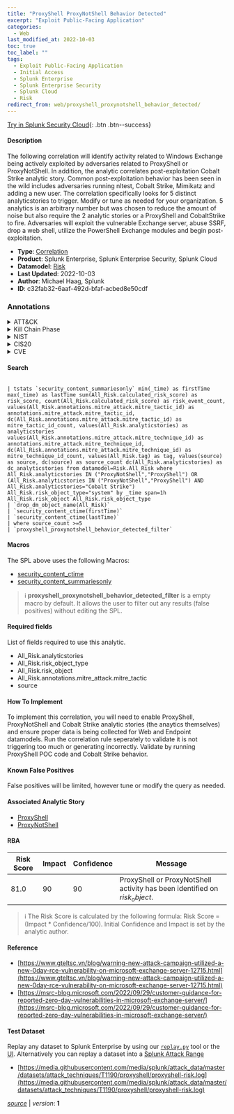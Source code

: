 ```yaml
---
title: "ProxyShell ProxyNotShell Behavior Detected"
excerpt: "Exploit Public-Facing Application"
categories:
  - Web
last_modified_at: 2022-10-03
toc: true
toc_label: ""
tags:
  - Exploit Public-Facing Application
  - Initial Access
  - Splunk Enterprise
  - Splunk Enterprise Security
  - Splunk Cloud
  - Risk
redirect_from: web/proxyshell_proxynotshell_behavior_detected/
---
```




[Try in Splunk Security Cloud](https://www.splunk.com/en_us/cyber-security.html){: .btn .btn--success}

#### Description

The following correlation will identify activity related to Windows Exchange being actively exploited by adversaries related to ProxyShell or ProxyNotShell. In addition, the analytic correlates post-exploitation Cobalt Strike analytic story. Common post-exploitation behavior has been seen in the wild includes adversaries running nltest, Cobalt Strike, Mimikatz and adding a new user. The correlation specifically looks for 5 distinct analyticstories to trigger. Modify or tune as needed for your organization. 5 analytics is an arbitrary number but was chosen to reduce the amount of noise but also require the 2 analytic stories or a ProxyShell and CobaltStrike to fire. Adversaries will exploit the vulnerable Exchange server, abuse SSRF, drop a web shell, utilize the PowerShell Exchange modules and begin post-exploitation.

- **Type**: [Correlation](https://github.com/splunk/security_content/wiki/Detection-Analytic-Types)
- **Product**: Splunk Enterprise, Splunk Enterprise Security, Splunk Cloud
- **Datamodel**: [Risk](https://docs.splunk.com/Documentation/CIM/latest/User/Risk)
- **Last Updated**: 2022-10-03
- **Author**: Michael Haag, Splunk
- **ID**: c32fab32-6aaf-492d-bfaf-acbed8e50cdf

### Annotations
<details>
  <summary>ATT&CK</summary>

<div markdown="1">

#### [ATT&CK](https://attack.mitre.org/)

| ID          | Technique   | Tactic         |
| ----------- | ----------- |--------------- |
| [T1190](https://attack.mitre.org/techniques/T1190/) | Exploit Public-Facing Application | Initial Access |

</div>
</details>


<details>
  <summary>Kill Chain Phase</summary>

<div markdown="1">

* Exploitation


</div>
</details>


<details>
  <summary>NIST</summary>

<div markdown="1">

* DE.CM



</div>
</details>

<details>
  <summary>CIS20</summary>

<div markdown="1">

* CIS 3
* CIS 5
* CIS 16



</div>
</details>

<details>
  <summary>CVE</summary>

<div markdown="1">


</div>
</details>


#### Search

```

| tstats `security_content_summariesonly` min(_time) as firstTime max(_time) as lastTime sum(All_Risk.calculated_risk_score) as risk_score, count(All_Risk.calculated_risk_score) as risk_event_count, values(All_Risk.annotations.mitre_attack.mitre_tactic_id) as annotations.mitre_attack.mitre_tactic_id, dc(All_Risk.annotations.mitre_attack.mitre_tactic_id) as mitre_tactic_id_count, values(All_Risk.analyticstories) as analyticstories values(All_Risk.annotations.mitre_attack.mitre_technique_id) as annotations.mitre_attack.mitre_technique_id, dc(All_Risk.annotations.mitre_attack.mitre_technique_id) as mitre_technique_id_count, values(All_Risk.tag) as tag, values(source) as source, dc(source) as source_count dc(All_Risk.analyticstories) as dc_analyticstories from datamodel=Risk.All_Risk where All_Risk.analyticstories IN ("ProxyNotShell","ProxyShell") OR (All_Risk.analyticstories IN ("ProxyNotShell","ProxyShell") AND All_Risk.analyticstories="Cobalt Strike") All_Risk.risk_object_type="system" by _time span=1h All_Risk.risk_object All_Risk.risk_object_type 
| `drop_dm_object_name(All_Risk)` 
| `security_content_ctime(firstTime)` 
| `security_content_ctime(lastTime)`
| where source_count >=5 
| `proxyshell_proxynotshell_behavior_detected_filter`
```

#### Macros
The SPL above uses the following Macros:
* [security_content_ctime](https://github.com/splunk/security_content/blob/develop/macros/security_content_ctime.yml)
* [security_content_summariesonly](https://github.com/splunk/security_content/blob/develop/macros/security_content_summariesonly.yml)

> :information_source:
> **proxyshell_proxynotshell_behavior_detected_filter** is a empty macro by default. It allows the user to filter out any results (false positives) without editing the SPL.



#### Required fields
List of fields required to use this analytic.
* All_Risk.analyticstories
* All_Risk.risk_object_type
* All_Risk.risk_object
* All_Risk.annotations.mitre_attack.mitre_tactic
* source



#### How To Implement
To implement this correlation, you will need to enable ProxyShell, ProxyNotShell and Cobalt Strike analytic stories (the anaytics themselves) and ensure proper data is being collected for Web and Endpoint datamodels. Run the correlation rule seperately to validate it is not triggering too much or generating incorrectly. Validate by running ProxyShell POC code and Cobalt Strike behavior.
#### Known False Positives
False positives will be limited, however tune or modify the query as needed.

#### Associated Analytic Story
* [ProxyShell](/stories/proxyshell)
* [ProxyNotShell](/stories/proxynotshell)




#### RBA

| Risk Score  | Impact      | Confidence   | Message      |
| ----------- | ----------- |--------------|--------------|
| 81.0 | 90 | 90 | ProxyShell or ProxyNotShell activity has been identified on $risk_object$. |


> :information_source:
> The Risk Score is calculated by the following formula: Risk Score = (Impact * Confidence/100). Initial Confidence and Impact is set by the analytic author.


#### Reference

* [https://www.gteltsc.vn/blog/warning-new-attack-campaign-utilized-a-new-0day-rce-vulnerability-on-microsoft-exchange-server-12715.html](https://www.gteltsc.vn/blog/warning-new-attack-campaign-utilized-a-new-0day-rce-vulnerability-on-microsoft-exchange-server-12715.html)
* [https://msrc-blog.microsoft.com/2022/09/29/customer-guidance-for-reported-zero-day-vulnerabilities-in-microsoft-exchange-server/](https://msrc-blog.microsoft.com/2022/09/29/customer-guidance-for-reported-zero-day-vulnerabilities-in-microsoft-exchange-server/)



#### Test Dataset
Replay any dataset to Splunk Enterprise by using our [`replay.py`](https://github.com/splunk/attack_data#using-replaypy) tool or the [UI](https://github.com/splunk/attack_data#using-ui).
Alternatively you can replay a dataset into a [Splunk Attack Range](https://github.com/splunk/attack_range#replay-dumps-into-attack-range-splunk-server)

* [https://media.githubusercontent.com/media/splunk/attack_data/master/datasets/attack_techniques/T1190/proxyshell/proxyshell-risk.log](https://media.githubusercontent.com/media/splunk/attack_data/master/datasets/attack_techniques/T1190/proxyshell/proxyshell-risk.log)



[*source*](https://github.com/splunk/security_content/tree/develop/detections/web/proxyshell_proxynotshell_behavior_detected.yml) \| *version*: **1**